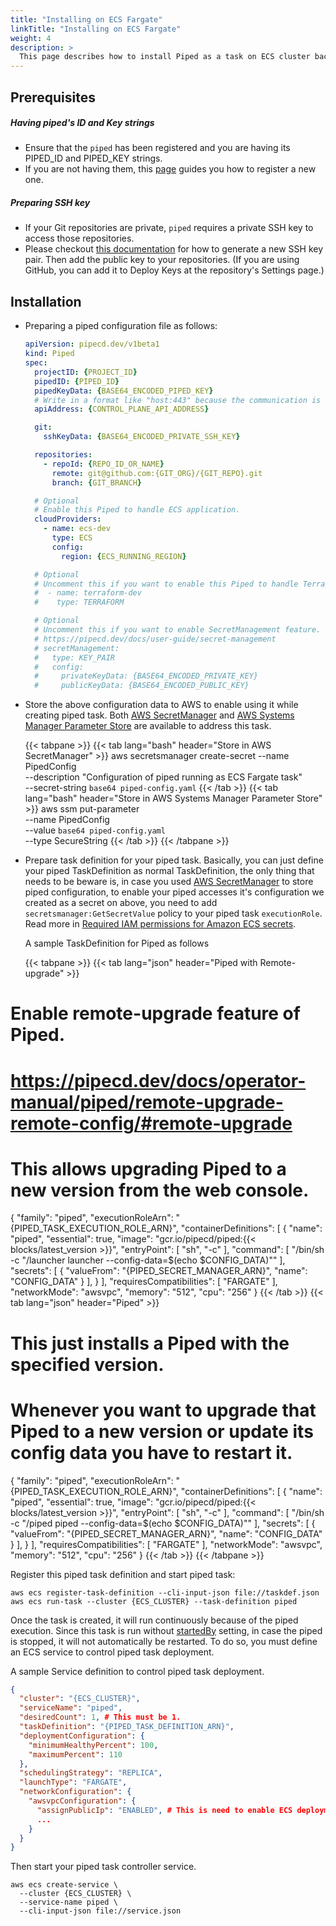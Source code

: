 ```yaml
---
title: "Installing on ECS Fargate"
linkTitle: "Installing on ECS Fargate"
weight: 4
description: >
  This page describes how to install Piped as a task on ECS cluster backed by AWS Fargate.
---
```


## Prerequisites

##### Having piped's ID and Key strings
- Ensure that the `piped` has been registered and you are having its PIPED_ID and PIPED_KEY strings.
- If you are not having them, this [page](/docs/operator-manual/control-plane/registering-a-piped/) guides you how to register a new one.

##### Preparing SSH key
- If your Git repositories are private, `piped` requires a private SSH key to access those repositories.
- Please checkout [this documentation](https://help.github.com/en/github/authenticating-to-github/generating-a-new-ssh-key-and-adding-it-to-the-ssh-agent) for how to generate a new SSH key pair. Then add the public key to your repositories. (If you are using GitHub, you can add it to Deploy Keys at the repository's Settings page.)

## Installation

- Preparing a piped configuration file as follows:

  ``` yaml
  apiVersion: pipecd.dev/v1beta1
  kind: Piped
  spec:
    projectID: {PROJECT_ID}
    pipedID: {PIPED_ID}
    pipedKeyData: {BASE64_ENCODED_PIPED_KEY}
    # Write in a format like "host:443" because the communication is done via gRPC.
    apiAddress: {CONTROL_PLANE_API_ADDRESS}
  
    git:
      sshKeyData: {BASE64_ENCODED_PRIVATE_SSH_KEY}
  
    repositories:
      - repoId: {REPO_ID_OR_NAME}
        remote: git@github.com:{GIT_ORG}/{GIT_REPO}.git
        branch: {GIT_BRANCH}
  
    # Optional
    # Enable this Piped to handle ECS application.
    cloudProviders:
      - name: ecs-dev
        type: ECS
        config:
          region: {ECS_RUNNING_REGION}
  
    # Optional
    # Uncomment this if you want to enable this Piped to handle Terraform application.
    #  - name: terraform-dev
    #    type: TERRAFORM
  
    # Optional
    # Uncomment this if you want to enable SecretManagement feature.
    # https://pipecd.dev/docs/user-guide/secret-management
    # secretManagement:
    #   type: KEY_PAIR
    #   config:
    #     privateKeyData: {BASE64_ENCODED_PRIVATE_KEY}
    #     publicKeyData: {BASE64_ENCODED_PUBLIC_KEY}
  ```

- Store the above configuration data to AWS to enable using it while creating piped task. Both [AWS SecretManager](https://aws.amazon.com/secrets-manager/) and [AWS Systems Manager Parameter Store](https://docs.aws.amazon.com/systems-manager/latest/userguide/systems-manager-parameter-store.html) are available to address this task.

  {{< tabpane >}}
  {{< tab lang="bash" header="Store in AWS SecretManager" >}}
  aws secretsmanager create-secret --name PipedConfig \
    --description "Configuration of piped running as ECS Fargate task" \
    --secret-string `base64 piped-config.yaml`
  {{< /tab >}}
  {{< tab lang="bash" header="Store in AWS Systems Manager Parameter Store" >}}
  aws ssm put-parameter \
    --name PipedConfig \
    --value `base64 piped-config.yaml` \
    --type SecureString
  {{< /tab >}}
  {{< /tabpane >}}

- Prepare task definition for your piped task. Basically, you can just define your piped TaskDefinition as normal TaskDefinition, the only thing that needs to be beware is, in case you used [AWS SecretManager](https://aws.amazon.com/secrets-manager/) to store piped configuration, to enable your piped accesses it's configuration we created as a secret on above, you need to add `secretsmanager:GetSecretValue` policy to your piped task `executionRole`. Read more in [Required IAM permissions for Amazon ECS secrets](https://docs.aws.amazon.com/AmazonECS/latest/developerguide/specifying-sensitive-data-secrets.html).

  A sample TaskDefinition for Piped as follows

  {{< tabpane >}}
  {{< tab lang="json" header="Piped with Remote-upgrade" >}}
# Enable remote-upgrade feature of Piped.
# https://pipecd.dev/docs/operator-manual/piped/remote-upgrade-remote-config/#remote-upgrade
# This allows upgrading Piped to a new version from the web console.

{
  "family": "piped",
  "executionRoleArn": "{PIPED_TASK_EXECUTION_ROLE_ARN}",
  "containerDefinitions": [
    {
      "name": "piped",
      "essential": true,
      "image": "gcr.io/pipecd/piped:{{< blocks/latest_version >}}",
      "entryPoint": [
        "sh",
        "-c"
      ],
      "command": [
        "/bin/sh -c \"/launcher launcher --config-data=$(echo $CONFIG_DATA)\""
      ],
      "secrets": [
        {
          "valueFrom": "{PIPED_SECRET_MANAGER_ARN}",
          "name": "CONFIG_DATA"
        }
      ],
    }
  ],
  "requiresCompatibilities": [
    "FARGATE"
  ],
  "networkMode": "awsvpc",
  "memory": "512",
  "cpu": "256"
}
  {{< /tab >}}
  {{< tab lang="json" header="Piped" >}}
# This just installs a Piped with the specified version.
# Whenever you want to upgrade that Piped to a new version or update its config data you have to restart it.

{
  "family": "piped",
  "executionRoleArn": "{PIPED_TASK_EXECUTION_ROLE_ARN}",
  "containerDefinitions": [
    {
      "name": "piped",
      "essential": true,
      "image": "gcr.io/pipecd/piped:{{< blocks/latest_version >}}",
      "entryPoint": [
        "sh",
        "-c"
      ],
      "command": [
        "/bin/sh -c \"/piped piped --config-data=$(echo $CONFIG_DATA)\""
      ],
      "secrets": [
        {
          "valueFrom": "{PIPED_SECRET_MANAGER_ARN}",
          "name": "CONFIG_DATA"
        }
      ],
    }
  ],
  "requiresCompatibilities": [
    "FARGATE"
  ],
  "networkMode": "awsvpc",
  "memory": "512",
  "cpu": "256"
}
  {{< /tab >}}
  {{< /tabpane >}}

  Register this piped task definition and start piped task:

  ```console
  aws ecs register-task-definition --cli-input-json file://taskdef.json
  aws ecs run-task --cluster {ECS_CLUSTER} --task-definition piped
  ```

  Once the task is created, it will run continuously because of the piped execution. Since this task is run without [startedBy](https://docs.aws.amazon.com/AmazonECS/latest/APIReference/API_StartTask.html#API_StartTask_RequestSyntax) setting, in case the piped is stopped, it will not automatically be restarted. To do so, you must define an ECS service to control piped task deployment.

  A sample Service definition to control piped task deployment.

  ```json
  {
    "cluster": "{ECS_CLUSTER}",
    "serviceName": "piped",
    "desiredCount": 1, # This must be 1.
    "taskDefinition": "{PIPED_TASK_DEFINITION_ARN}",
    "deploymentConfiguration": {
      "minimumHealthyPercent": 100,
      "maximumPercent": 110
    },
    "schedulingStrategy": "REPLICA",
    "launchType": "FARGATE",
    "networkConfiguration": {
      "awsvpcConfiguration": {
        "assignPublicIp": "ENABLED", # This is need to enable ECS deployment to pull piped container images.
        ...
      }
    }
  }
  ```

  Then start your piped task controller service.

  ```console
  aws ecs create-service \
    --cluster {ECS_CLUSTER} \
    --service-name piped \
    --cli-input-json file://service.json
  ```
